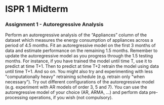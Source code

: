# ISPR 1 Midterm
### Assignment 1 - Autoregressive Analysis
Perform an autoregressive analysis of the “Appliances” column of the dataset which measures the energy consumption of appliances across a period of 4.5 months. Fit an autoregressive model on the first 3 months of data and estimate performance on the remaining 1.5 months. Remember to update the autoregressive model as you progress through the 1.5 testing months. For instance, if you have trained the model until time T, use it to predict at time T+1. Then to predict at time T+2 retrain the model using data until time T+1. And so on. You might also try and experimenting with less "computationally heavy" retraining schedule (e.g. retrain
only "when necessary"). Try out different configurations of the autoregressive model (e.g. experiment with AR models of order 3, 5 and 7). You can use the autoregressive model of your choice (AR, ARMA, ...) and perform data pre-processing operations, if you wish (not compulsory).